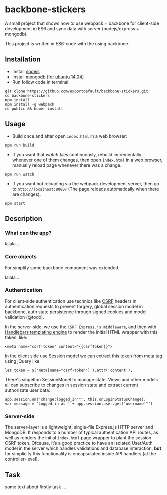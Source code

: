 # backbone-stickers

A small project that shows how to use webpack + backbone for client-side development in ES6 and sync data with server (nodejs/express + mongodb). 

This project is written in ES6-code with the using backbone.

## Installation

* Install [nodejs](https://nodejs.org)
* Install [mongodb](https://www.mongodb.com/) ([for ubuntu 14.04](https://www.digitalocean.com/community/tutorials/how-to-install-mongodb-on-ubuntu-14-04))
* Run follow code in terminal:

```
git clone https://github.com/exportdefault/backbone-stickers.git
cd backbone-stickers
npm install
npm install -g webpack
cd public && bower install
```

## Usage


* Build once and after open `index.html` in a web browser:
```
npm run build
```
* If you want that *watch files* continuously, rebuild incrementally whenever one of them changes, then open `index.html` in a web browser, manually reload page whenever there was a change.
```
npm run watch
```
* If you want hot reloading via the webpack development server, then go to `http://localhost:8080/` (The page reloads automatically when there are changes).
```
npm start
```

## Description

### What can the app?

lalala ...

### Core objects

For simplify some backbone component was extended.

lalala ...

### Authentication

For client-side authentication use technics like [CSRF](https://en.wikipedia.org/wiki/Cross-site_request_forgery) headers in authentication requests to prevent forgery, global session model in backbone, auth state persistence through signed cookies and model validation (@todo).

In the server-side, we use the `CSRF Express.js middleware`, and then with [Handlebars templating engine](https://github.com/donpark/hbs) to render the initial HTML wrapper with this token, like:

```
<meta name="csrf-token" content="{{csrfToken}}">
```

In the client side use Session model we can extract this token from meta tag using jQuery like 
```
let token = $('meta[name="csrf-token"]').attr('content');
```

There's singelton SessionModel to manage state. Views and other models all can subscribe to changes in session state and extract current authorizate user data:

```
app.session.on('change:logged_in'"', this.onLoginStatusChange);
var message = 'Logged in as ' + app.session.user.get('username'"')
```

### Server-side

The server-layer is a lightweight, single-file Express.js HTTP server and MongoDB. It responds to a number of typical authentication API routes, as well as renders the initial `index.html` page wrapper to plant the session CSRF token. Ofcause, it’s a good practice to have an isolated User/Auth model in the server which handles validations and database interaction, **but** for simplicity this functionality is encapsulated inside API handlers (at the controller-level).


## Task

some text about firstly task ...
